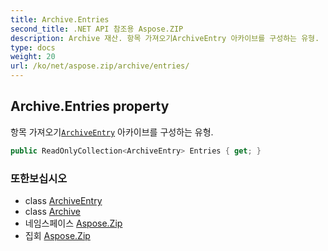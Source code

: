 ```yaml
---
title: Archive.Entries
second_title: .NET API 참조용 Aspose.ZIP
description: Archive 재산. 항목 가져오기ArchiveEntry 아카이브를 구성하는 유형.
type: docs
weight: 20
url: /ko/net/aspose.zip/archive/entries/
---
```

## Archive.Entries property

항목 가져오기[`ArchiveEntry`](../../archiveentry/) 아카이브를 구성하는 유형.

```csharp
public ReadOnlyCollection<ArchiveEntry> Entries { get; }
```

### 또한보십시오

* class [ArchiveEntry](../../archiveentry/)
* class [Archive](../)
* 네임스페이스 [Aspose.Zip](../../archive/)
* 집회 [Aspose.Zip](../../../)


